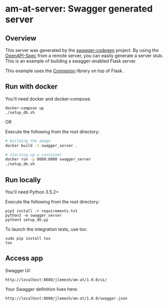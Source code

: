 # am-at-server: Swagger generated server

## Overview
This server was generated by the [swagger-codegen](https://github.com/swagger-api/swagger-codegen) project. By using the
[OpenAPI-Spec](https://github.com/swagger-api/swagger-core/wiki) from a remote server, you can easily generate a server stub.  This
is an example of building a swagger-enabled Flask server.

This example uses the [Connexion](https://github.com/zalando/connexion) library on top of Flask.

## Run with docker

You'll need docker and docker-compose.

```
docker-compose up
./setup_db.sh
```

OR

Execute the following from the root directory:

```bash
# building the image
docker build -t swagger_server .

# starting up a container
docker run -p 8080:8080 swagger_server
./setup_db.sh
```

## Run locally
You'll need Python 3.5.2+

Execute the following from the root directory:

```
pip3 install -r requirements.txt
python3 -m swagger_server
python3 setup_db.py
```

To launch the integration tests, use tox:
```
sudo pip install tox
tox
```

## Access app

Swagger UI:

```
http://localhost:8080/jlemesh/am-at/1.0.0/ui/
```

Your Swagger definition lives here:

```
http://localhost:8080/jlemesh/am-at/1.0.0/swagger.json
```
